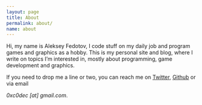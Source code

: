 ```yaml
---
layout: page
title: About
permalink: about/
name: about
---
```


Hi, my name is Aleksey Fedotov, I code stuff on my daily job and program games and graphics as a hobby. This is my personal site and blog, where I write on topics I’m interested in, mostly about programming, game development and graphics.

If you need to drop me a line or two, you can reach me on [Twitter](http://twitter.com/0xc0dec), [Github](http://github.com/0xc0dec) or via email

*0xc0dec [_at_] gmail.com*.

